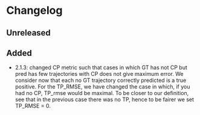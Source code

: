 # Changelog

## Unreleased

## Added
- 2.1.3: changed CP metric such that cases in which GT has not CP but pred has few trajectories with CP does not give maximum error. We consider now that each no GT trajectory correctly predicted is a true positive. For the TP_RMSE, we have changed the case in which, if you had no CP, TP_rmse would be maximal. To be closer to our definition, see that in the previous case there was no TP, hence to be fairer we set TP_RMSE = 0. 